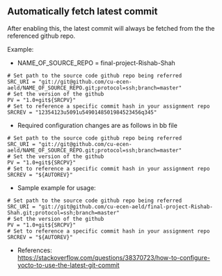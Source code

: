 ## Automatically fetch latest commit
After enabling this, the latest commit will always be fetched from the the referenced github repo.

Example:
 * NAME_OF_SOURCE_REPO = final-project-Rishab-Shah
```
# Set path to the source code github repo being referred
SRC_URI = "git://git@github.com/cu-ecen-aeld/NAME_OF_SOURCE_REPO.git;protocol=ssh;branch=master"
# Set the version of the github
PV = "1.0+git${SRCPV}"
# Set to reference a specific commit hash in your assignment repo
SRCREV = "12354123u5091u5490148501984523456q345"
```
 * Required configuration changes are as follows in bb file
```
# Set path to the source code github repo being referred
SRC_URI = "git://git@github.com/cu-ecen-aeld/NAME_OF_SOURCE_REPO.git;protocol=ssh;branch=master"
# Set the version of the github
PV = "1.0+git${SRCPV}"
# Set to reference a specific commit hash in your assignment repo
SRCREV = "${AUTOREV}"
```
 * Sample example for usage:
```
# Set path to the source code github repo being referred
SRC_URI = "git://git@github.com/cu-ecen-aeld/final-project-Rishab-Shah.git;protocol=ssh;branch=master"
# Set the version of the github
PV = "1.0+git${SRCPV}"
# Set to reference a specific commit hash in your assignment repo
SRCREV = "${AUTOREV}"
```
 * References:
<br> https://stackoverflow.com/questions/38370723/how-to-configure-yocto-to-use-the-latest-git-commit
